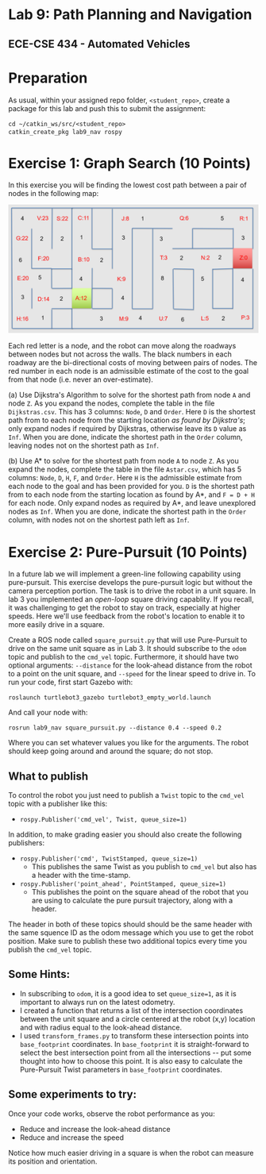 # Lab 9: Path Planning and Navigation
## ECE-CSE 434 - Automated Vehicles

# Preparation

As usual, within your assigned repo folder, `<student_repo>`, create a package for this lab and push this to submit the assignment:
```
cd ~/catkin_ws/src/<student_repo>
catkin_create_pkg lab9_nav rospy
```

# Exercise 1: Graph Search (10 Points)

In this exercise you will be finding the lowest cost path between a pair of nodes in the following map:

![Map](.Images/Ex1-map.png)

Each red letter is a node, and the robot can move along the roadways between nodes but not across the walls.  The black numbers in each roadway are the bi-directional costs of moving between pairs of nodes. The red number in each node is an admissible estimate of the cost to the goal from that node (i.e. never an over-estimate).

(a) Use Dijkstra's Algorithm to solve for the shortest path from node `A` and node `Z`.  As you expand the nodes, complete the table in the file `Dijkstras.csv`. This has 3 columns: `Node`, `D` and `Order`.  Here `D` is the shortest path from to each node from the starting location *as found by Dijkstra's*; only expand nodes if required by Dijkstras, otherwise leave its `D` value as `Inf`. When you are done, indicate the shortest path in the `Order` column, leaving nodes not on the shortest path as `Inf`.  

(b) Use A* to solve for the shortest path from node `A` to node `Z`. As you expand the nodes, complete the table in the file `Astar.csv`, which has 5 columns: `Node`, `D`, `H`, `F`, and `Order`.   Here `H` is the admissible estimate from each node to the goal and has been provided for you.  `D` is the shortest path from to each node from the starting location as found by A*, and `F = D + H` for each node.   Only expand nodes as required by A*, and leave unexplored nodes as `Inf`.  When you are done, indicate the shortest path in the `Order` column, with nodes not on the shortest path left as `Inf`.

# Exercise 2: Pure-Pursuit (10 Points)

In a future lab we will implement a green-line following capability using pure-pursuit.  This exercise develops the pure-pursuit logic but without the camera perception portion.  The task is to drive the robot in a unit square.  In lab 3 you implemented an *open-loop* square driving capablity.  If you recall, it was challenging to get the robot to stay on track, especially at higher speeds.  Here we'll use feedback from the robot's location to enable it to more easily drive in a square.  

Create a ROS node called `square_pursuit.py` that will use Pure-Pursuit to drive on the same unit square as in Lab 3.  It should subscribe to the `odom` topic and publish to the `cmd_vel` topic.  Furthermore, it should have two optional arguments: `--distance` for the look-ahead distance from the robot to a point on the unit square, and `--speed` for the linear speed to drive in.  To run your code, first start Gazebo with:
```
roslaunch turtlebot3_gazebo turtlebot3_empty_world.launch
```
And call your node with:
```
rosrun lab9_nav square_pursuit.py --distance 0.4 --speed 0.2
```
Where you can set whatever values you like for the arguments.  The robot should keep going around and around the square; do not stop.

## What to publish

To control the robot you just need to publish a `Twist` topic to the `cmd_vel` topic with a publisher like this: 
- `rospy.Publisher('cmd_vel', Twist, queue_size=1)`

In addition, to make grading easier you should also create the following publishers:
- `rospy.Publisher('cmd', TwistStamped, queue_size=1)`
  - This publishes the same Twist as you publish to `cmd_vel` but also has a header with the time-stamp. 
- `rospy.Publisher('point_ahead', PointStamped, queue_size=1)` 
  - This publishes the point on the square ahead of the robot that you are using to calculate the pure pursuit trajectory, along with a header.

The header in both of these topics should should be the same header with the same squence ID as the odom message which you use to get the robot position.  Make sure to publish these two additional topics every time you publish the `cmd_vel` topic.


## Some Hints:
* In subscribing to `odom`, it is a good idea to set `queue_size=1`, as it is important to always run on the latest odometry.  
* I created a function that returns a list of the intersection coordinates between the unit square and a circle centered at the robot (x,y) location and with radius equal to the look-ahead distance.
* I used `transform_frames.py` to transform these intersection points into `base_footprint` coordinates.  In `base_footprint` it is straight-forward to select the best intersection point from all the intersections -- put some thought into how to choose this point.  It is also easy to calculate the Pure-Pursuit Twist parameters in `base_footprint` coordinates.

## Some experiments to try:
Once your code works, observe the robot performance as you:
* Reduce and increase the look-ahead distance
* Reduce and increase the speed

Notice how much easier driving in a square is when the robot can measure its position and orientation.



